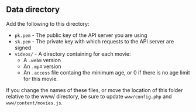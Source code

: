 Data directory
--------------

Add the following to this directory:

 * `pk.pem` - The public key of the API server you are using
 * `sk.pem` - The private key with which requests to the API server are signed
 * `videos/` - A directory containing for each movie:
   * A `.webm` version
   * An `.mp4` version
   * An `.access` file containg the minimum age, or 0 if there is no age limit for this movie.

If you change the names of these files, or move the location of this folder relative to the www/ directory, be sure to update `www/config.php` and `www/content/movies.js`.